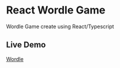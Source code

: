 # React Wordle Game

Wordle Game create using React/Typescript

## Live Demo
[Wordle](https://wordle-one-cyan.vercel.app/)